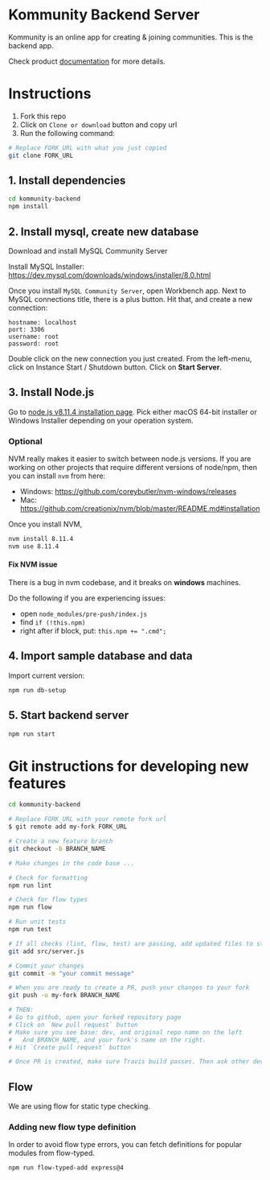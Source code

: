 # Kommunity Backend Server
Kommunity is an online app for creating & joining communities. This is the backend app.

Check product [documentation](https://docs.google.com/document/d/1P9znOKfQIHDP3BVS5ptvFgzSLmL0vo4WTAZrcKatFBA) for more details.

# Instructions
1. Fork this repo
2. Click on `Clone or download` button and copy url
3. Run the following command:
```bash
# Replace FORK_URL with what you just copied
git clone FORK_URL
```

## 1. Install dependencies
``` bash
cd kommunity-backend
npm install
```

## 2. Install mysql, create new database
Download and install MySQL Community Server

Install MySQL Installer: https://dev.mysql.com/downloads/windows/installer/8.0.html

Once you install `MySQL Community Server`, open Workbench app. Next to MySQL connections title, there is a plus button. Hit that, and create a new connection:

```
hostname: localhost
port: 3306
username: root
password: root
```

Double click on the new connection you just created. From the left-menu, click on Instance Start / Shutdown button. Click on **Start Server**.

## 3. Install Node.js
Go to [node.js v8.11.4 installation page](https://nodejs.org/en/blog/release/v8.11.4/). Pick either macOS 64-bit installer or Windows Installer depending on your operation system.

### Optional
NVM really makes it easier to switch between node.js versions. If you are working on other projects that require different versions of node/npm, then you can install `nvm` from here:
- Windows: https://github.com/coreybutler/nvm-windows/releases
- Mac: https://github.com/creationix/nvm/blob/master/README.md#installation

Once you install NVM, 
```bash
nvm install 8.11.4
nvm use 8.11.4
```

#### Fix NVM issue
There is a bug in nvm codebase, and it breaks on **windows** machines.

Do the following if you are experiencing issues:
- open `node_modules/pre-push/index.js`
- find `if (!this.npm)`
- right after if block, put: `this.npm += ".cmd";`

## 4. Import sample database and data

Import current version:
```bash
npm run db-setup
```

## 5. Start backend server
```bash
npm run start
```

# Git instructions for developing new features

```bash
cd kommunity-backend

# Replace FORK_URL with your remote fork url
$ git remote add my-fork FORK_URL

# Create a new feature branch
git checkout -b BRANCH_NAME

# Make changes in the code base ...

# Check for formatting
npm run lint

# Check for flow types
npm run flow

# Run unit tests
npm run test

# If all checks (lint, flow, test) are passing, add updated files to staging
git add src/server.js

# Commit your changes
git commit -m "your commit message"

# When you are ready to create a PR, push your changes to your fork
git push -u my-fork BRANCH_NAME

# THEN:
# Go to github, open your forked repository page
# Click on `New pull request` button
# Make sure you see base: dev, and original repo name on the left
#   And BRANCH_NAME, and your fork's name on the right.
# Hit `Create pull request` button

# Once PR is created, make sure Travis build passes. Then ask other developers to review your code.
```

## Flow
We are using flow for static type checking.

### Adding new flow type definition
In order to avoid flow type errors, you can fetch definitions for popular modules from flow-typed.

```bash
npm run flow-typed-add express@4
```
